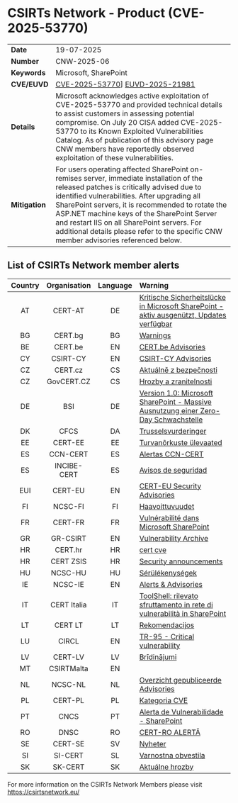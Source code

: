 # CSIRTs Network - Product (CVE-2025-53770)
|   |   |
|---|---|
| **Date** | 19-07-2025 |
| **Number** | CNW-2025-06 | 
| **Keywords** | Microsoft, SharePoint | 
| **CVE/EUVD** | [CVE-2025-53770](https://www.cve.org/CVERecord?id=CVE-2025-53770)] [EUVD-2025-21981](https://euvd.enisa.europa.eu/enisa/EUVD-2025-21981)
| **Details** | Microsoft acknowledges active exploitation of CVE-2025-53770 and provided technical details to assist customers in assessing potential compromise. On July 20 CISA added CVE-2025-53770 to its Known Exploited Vulnerabilities Catalog. As of publication of this advisory page CNW members have reportedly observed exploitation of these vulnerabilities.
| **Mitigation** | For users operating affected SharePoint on-remises server, immediate installation of the released patches is critically advised due to identified vulnerabilities. After upgrading all SharePoint servers, it is recommended to rotate the ASP.NET machine keys of the SharePoint Server and restart IIS on all SharePoint servers. For additional details please refer to the specific CNW member advisories referenced below. |

## List of CSIRTs Network member alerts

| Country | Organisation | Language | Warning |
| :-----: | :----------: | :------: | :------ | 
| AT | CERT-AT | DE | [Kritische Sicherheitslücke in Microsoft SharePoint - aktiv ausgenützt, Updates verfügbar](https://www.cert.at/de/warnungen/2025/7/kritische-sicherheitslucke-in-microsoft-sharepoint-aktiv-ausgenutzt-updates-verfugbar) |
| BG | CERT.bg | BG | [Warnings](https://www.govcert.bg/en/category/warnings/) |
| BE | CERT.be | EN | [CERT.be Advisories](https://cert.be/en/advisories-0) |
| CY | CSIRT-CY | EN | [CSIRT-CY Advisories](https://csirt.cy/cve/) |
| CZ | CERT.cz | CS | [Aktuálně z bezpečnosti](https://csirt.cz/cs/kyberbezpecnost/aktualne-z-bezpecnosti/) |
| CZ | GovCERT.CZ | CS | [Hrozby a zranitelnosti](https://nukib.gov.cz/cs/infoservis/hrozby/) |
| DE | BSI | DE | [Version 1.0: Microsoft SharePoint - Massive Ausnutzung einer Zero-Day Schwachstelle](https://www.bsi.bund.de/SharedDocs/Cybersicherheitswarnungen/DE/2025/2025-262781-1032.pdf) |
| DK | CFCS | DA | [Trusselsvurderinger](https://www.cfcs.dk/da/cybertruslen/trusselsvurderinger/) |
| EE | CERT-EE | EE | [Turvanõrkuste ülevaated](https://www.ria.ee/kuberturvalisus/kuberruumi-analuus-ja-ennetus/turvanorkused) |
| ES | CCN-CERT | ES | [Alertas CCN-CERT](https://www.ccn-cert.cni.es/es/seguridad-al-dia/alertas-ccn-cert?format=html) |
| ES | INCIBE-CERT | ES | [Avisos de seguridad](https://www.incibe-cert.es/alerta-temprana/avisos-seguridad) |
| EUI | CERT-EU | EN | [CERT-EU Security Advisories](https://cert.europa.eu/cert/newsletter/en/latest_SecurityBulletins_.html) |
| FI | NCSC-FI | FI | [Haavoittuvuudet](https://www.kyberturvallisuuskeskus.fi/fi/haavoittuvuudet) |
| FR | CERT-FR | FR | [Vulnérabilité dans Microsoft SharePoint](https://cert.ssi.gouv.fr/alerte/CERTFR-2025-ALE-010/)|
| GR | GR-CSIRT | EN | [Vulnerability Archive](https://csirt.cd.mil.gr/category/vulnerabilities/) |
| HR | CERT.hr | HR | [cert cve](https://cve.cert.hr/) |
| HR | CERT ZSIS | HR | [Security announcements](https://www.zsis.hr/default.aspx?id=12) |
| HU | NCSC-HU | HU | [Sérülékenységek](https://nki.gov.hu/figyelmeztetesek/cve-serulekenysegek/) |
| IE | NCSC-IE | EN | [Alerts & Advisories](https://www.ncsc.gov.ie/news/) |
| IT | CERT Italia | IT | [ToolShell: rilevato sfruttamento in rete di vulnerabilità in SharePoint](https://www.acn.gov.it/portale/en/w/toolshell-rilevato-sfruttamento-in-rete-di-vulnerabilita-in-sharepoint)|
| LT | CERT LT | LT | [Rekomendacijos](https://www.nksc.lt/rekomendacijos.html) |
| LU | CIRCL | EN | [TR-95 - Critical vulnerability](https://www.circl.lu/pub/tr-95/) |
| LV | CERT-LV | LV | [Brīdinājumi](https://cert.lv/lv/incidenti/bridinajumi) |
| MT | CSIRTMalta | EN | |
| NL | NCSC-NL | NL | [Overzicht gepubliceerde Advisories](https://advisories.ncsc.nl/advisories) |
| PL | CERT-PL | PL | [Kategoria CVE ](https://cert.pl/cve/) |
| PT | CNCS | PT | [Alerta de Vulnerabilidade - SharePoint](https://dyn.cncs.gov.pt/pt/alerta-detalhe/art/135941/alerta-de-vulnerabilidade-sharepoint) |
| RO | DNSC | RO | [CERT-RO ALERTĂ](https://dnsc.ro/tag/alerte) |
| SE | CERT-SE | SV | [Nyheter](https://www.cert.se/nyheter/) |
| SI | SI-CERT | SL | [Varnostna obvestila](https://www.cert.si/category/varnostna-obvestila/) |
| SK | SK-CERT | SK | [Aktuálne hrozby](https://www.sk-cert.sk/threat/index.html) |








 

For more information on the CSIRTs Network Members please visit https://csirtsnetwork.eu/ 
